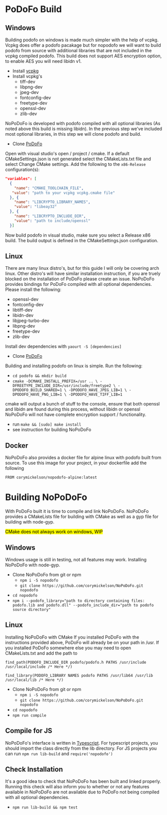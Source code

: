 # PoDoFo Build

## Windows

Building podofo on windows is made much simpler with the help of vcpkg. Vcpkg does offer a podofo pacakage but for nopodofo we will want to build podofo from source with additional libraries that are not included in the vcpkg compiled podofo.
This build does not support AES encryption option, to enable AES you will need libidn v1.
 - Install [vcpkg](https://github.com/Microsoft/vcpkg)
 - Install vcpkg's
   - tiff-dev
   - libpng-dev
   - jpeg-dev 
   - fontconfig-dev
   - freetype-dev
   - openssl-dev
   - zlib-dev


NoPoDoFo is developed with podofo compiled with all optional libraries (As noted above this build is missing libidn). In the previous step we've included most optional libraries, in this step we will clone podofo and build.

 - Clone [PoDoFo](https://github.com/svn2github/podofo)
 
Open with visual studio's open / project / cmake. If a default CMakeSettings.json is  not generated select the CMakeLists.txt file and select Change CMake settings. Add the following to the `x86-Release` configuration(s):

``` json
"variables": [
  {
    "name": "CMAKE_TOOLCHAIN_FILE",
   "value": "path to your vcpkg vcpkg.cmake file"
  }, {
    "name": "LIBCRYPTO_LIBRARY_NAMES",
    "value": "libeay32"
  }, {
    "name": "LIBCRYPTO_INCLUDE_DIR",
    "value": "path to include/openssl"
  }]
```

Now build podofo in visual studio, make sure you select a Release x86 build. The build output is defined in the CMakeSettings.json configuration.

## Linux

There are many linux distro's, but for this guide I will only be covering arch linux. Other distro's will have similar
installation instruction, if you are truely blocked on the installation of PoDoFo please create an issue.
NoPoDoFo provides bindings for PoDoFo compiled with all optional dependencies. Please install the following:

 - openssl-dev
 - fontconfig-dev
 - libtiff-dev
 - libidn-dev
 - libjpeg-turbo-dev
 - libpng-dev
 - freetype-dev
 - zlib-dev

Install dev dependencies with `yaourt -S [dependencies]`

 - Clone [PoDoFo](https://github.com/svn2github/podofo)

Building and installing podofo on linux is simple. Run the following:
 - `cd podofo && mkdir build`
 - `cmake -DCMAKE_INSTALL_PREFIX=/usr .. \
		-DFREETYPE_INCLUDE_DIR=/usr/include/freetype2 \
		-DPODOFO_BUILD_SHARED=1 \
		-DPODOFO_HAVE_JPEG_LIB=1 \
		-DPODOFO_HAVE_PNG_LIB=1 \
		-DPODOFO_HAVE_TIFF_LIB=1`

cmake will output a bunch of stuff to the console, ensure that both openssl and libidn are found during this process, without libidn or openssl NoPoDoFo will not have complete encryption support / functionality.

 - run `make && [sudo] make install`
 - see instruction for building NoPoDoFo

## Docker

NoPoDoFo also provides a docker file for alpine linux with podofo built from source. To use this image for your project, in your dockerfile add the following

`FROM corymickelson/nopodofo-alpine:latest`


# Building NoPoDoFo

With PoDoFo built it is time to compile and link NoPoDoFo. NoPoDoFo provides a CMakeLists file for building with CMake as well as a gyp file for building with node-gyp.

<mark>CMake does not always work on windows, WIP</mark>

## Windows
Windows usage is still in testing, not all features may work.
Installing NoPoDoFo with node-gyp. 
 - Clone NoPoDoFo from git or npm
   -  `npm i -S nopodofo` 
   - `git clone https://github.com/corymickelson/NoPoDoFo.git nopodofo`
 - `cd nopodofo`
 - `npm i --podofo_library="path to directory containing files:  podofo.lib and podofo.dll" --podofo_include_dir="path to podofo source directory"`

## Linux
Installing NoPoDoFo with CMake
If you installed PoDoFo with the instructions provided above, PoDoFo will already be on your path in /usr. If you installed PoDoFo somewhere else you 
may need to open CMakeLists.txt and add the path to 

`
find_path(PODOFO_INCLUDE_DIR podofo/podofo.h PATHS /usr/include /usr/local/include /* Here */)
`

`
find_library(PODOFO_LIBRARY NAMES podofo PATHS /usr/lib64 /usr/lib /usr/local/lib /* Here */)
`
 - Clone NoPoDoFo from git or npm
   -  `npm i -S nopodofo` 
   - `git clone https://github.com/corymickelson/NoPoDoFo.git nopodofo`
 - `cd nopodofo`
 - `npm run compile`


## Compile for JS
NoPoDoFo's interface is written in [Typescript](https://www.typescriptlang.org/). For typescript projects, you should import the class directly from the lib 
directory. For JS projects you can run `npm run lib-build` and `require('nopodofo')`
## Check Installation

 It's a good idea to check that NoPoDoFo has been built and linked properly. Running this check will also inform you to whether or not any features available in NoPoDoFo are not available due to PoDoFo not being compiled with all optional dependencies.

  - `npm run lib-build && npm test`


